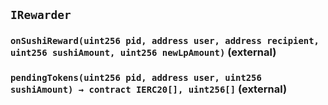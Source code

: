 ## `IRewarder`






### `onSushiReward(uint256 pid, address user, address recipient, uint256 sushiAmount, uint256 newLpAmount)` (external)





### `pendingTokens(uint256 pid, address user, uint256 sushiAmount) → contract IERC20[], uint256[]` (external)








